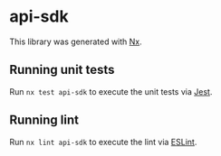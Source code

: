 # api-sdk

This library was generated with [Nx](https://nx.dev).

## Running unit tests

Run `nx test api-sdk` to execute the unit tests via [Jest](https://jestjs.io).

## Running lint

Run `nx lint api-sdk` to execute the lint via [ESLint](https://eslint.org/).

